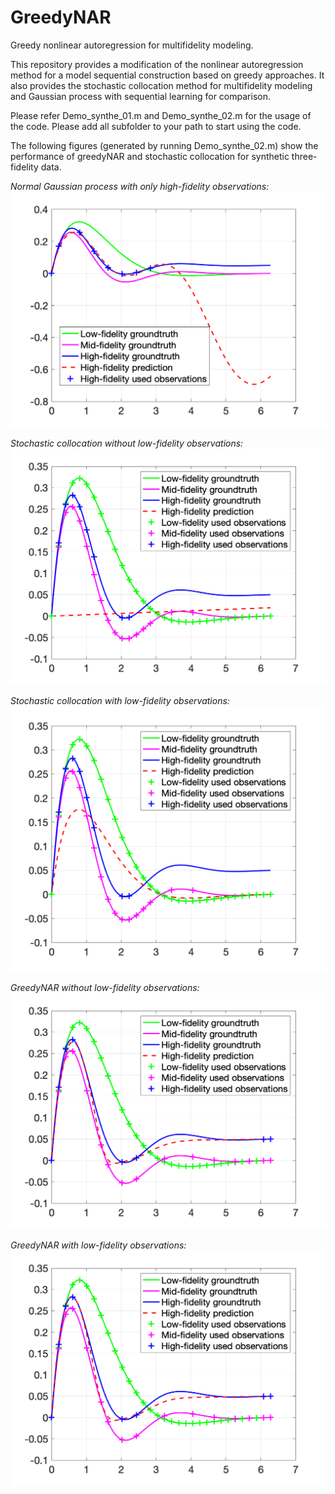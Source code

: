 # GreedyNAR
Greedy nonlinear autoregression for multifidelity modeling.

This repository provides a modification of the nonlinear autoregression method for a model sequential construction based on greedy approaches. It also provides the stochastic collocation method for multifidelity modeling and Gaussian process with sequential learning for comparison.

Please refer Demo_synthe_01.m and Demo_synthe_02.m for the usage of the code. Please add all subfolder to your path to start using the code.

The following figures (generated by running Demo_synthe_02.m) show the performance of greedyNAR and stochastic collocation for synthetic three-fidelity data.

*Normal Gaussian process with only high-fidelity observations:*
![Normal Gaussian process with only limited high-fidelity observations](https://github.com/wayXing/GreedyNAR/blob/master/IMG/gp_f3.png)

*Stochastic collocation without low-fidelity observations:*
![Stochastic collocation without low-fidelity observations](https://github.com/wayXing/GreedyNAR/blob/master/IMG/sc1_fx3.png)

*Stochastic collocation with low-fidelity observations:*
![Stochastic collocation with low-fidelity observations](https://github.com/wayXing/GreedyNAR/blob/master/IMG/sc2_fx3.png)

*GreedyNAR without low-fidelity observations:*
![GreedyNAR without low-fidelity observations](https://github.com/wayXing/GreedyNAR/blob/master/IMG/greedyNAR1_fx3.png)

*GreedyNAR with low-fidelity observations:*
![GreedyNAR with low-fidelity observations](https://github.com/wayXing/GreedyNAR/blob/master/IMG/greedyNAR2_fx3.png)
